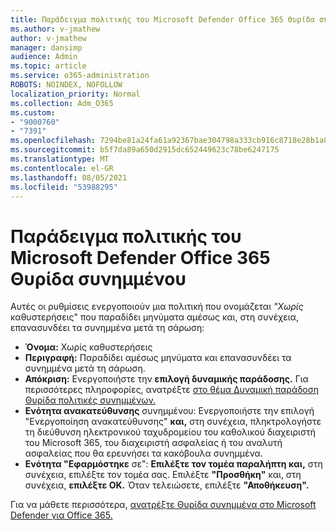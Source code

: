 ```yaml
---
title: Παράδειγμα πολιτικής του Microsoft Defender Office 365 Θυρίδα συνημμένου
ms.author: v-jmathew
author: v-jmathew
manager: dansimp
audience: Admin
ms.topic: article
ms.service: o365-administration
ROBOTS: NOINDEX, NOFOLLOW
localization_priority: Normal
ms.collection: Adm_O365
ms.custom:
- "9000760"
- "7391"
ms.openlocfilehash: 7294be81a24fa61a92367bae304798a333cb916c8718e28b1a87314c15ef6c8c
ms.sourcegitcommit: b5f7da89a650d2915dc652449623c78be6247175
ms.translationtype: MT
ms.contentlocale: el-GR
ms.lasthandoff: 08/05/2021
ms.locfileid: "53988295"
---
```

# <a name="example-microsoft-defender-for-office-365-safe-attachment-policy"></a>Παράδειγμα πολιτικής του Microsoft Defender Office 365 Θυρίδα συνημμένου

Αυτές οι ρυθμίσεις ενεργοποιούν μια πολιτική που ονομάζεται *"Χωρίς* καθυστερήσεις" που παραδίδει μηνύματα αμέσως και, στη συνέχεια, επανασυνδέει τα συνημμένα μετά τη σάρωση:

- **Όνομα:** Χωρίς καθυστερήσεις
- **Περιγραφή:** Παραδίδει αμέσως μηνύματα και επανασυνδέει τα συνημμένα μετά τη σάρωση.
- **Απόκριση:** Ενεργοποιήστε την **επιλογή δυναμικής παράδοσης.** Για περισσότερες πληροφορίες, ανατρέξτε [στο θέμα Δυναμική παράδοση Θυρίδα πολιτικές συνημμένων.](https://go.microsoft.com/fwlink/?linkid=2092328)
- **Ενότητα ανακατεύθυνσης** συνημμένου: Ενεργοποιήστε την επιλογή "Ενεργοποίηση ανακατεύθυνσης" **και,** στη συνέχεια, πληκτρολογήστε τη διεύθυνση ηλεκτρονικού ταχυδρομείου του καθολικού διαχειριστή του Microsoft 365, του διαχειριστή ασφαλείας ή του αναλυτή ασφαλείας που θα ερευνήσει τα κακόβουλα συνημμένα.
- **Ενότητα "Εφαρμόστηκε** σε": **Επιλέξτε τον τομέα παραλήπτη και,** στη συνέχεια, επιλέξτε τον τομέα σας. Επιλέξτε **"Προσθήκη"** και, στη συνέχεια, **επιλέξτε OK.** Όταν τελειώσετε, επιλέξτε **"Αποθήκευση".**

Για να μάθετε περισσότερα, [ανατρέξτε Θυρίδα συνημμένα στο Microsoft Defender για Office 365.](https://go.microsoft.com/fwlink/?linkid=2092213)
